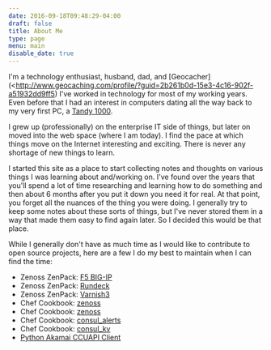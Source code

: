 ```yaml
---
date: 2016-09-18T09:48:29-04:00
draft: false
title: About Me
type: page
menu: main
disable_date: true
---
```


I'm a technology enthusiast, husband, dad, and
[Geocacher](<http://www.geocaching.com/profile/?guid=2b261b0d-15e3-4c16-902f-a51932dd9ff5)
I've worked in technology for most of my working years. Even before that I had
an interest in computers dating all the way back to my very first PC, a
[Tandy 1000](http://en.wikipedia.org/wiki/Tandy_1000).

I grew up (professionally) on the enterprise IT side of things, but later on
moved into the web space (where I am today). I find the pace at which things
move on the Internet interesting and exciting. There is never any shortage of
new things to learn.

I started this site as a place to start collecting notes and thoughts on various
things I was learning about and/working on. I've found over the years that
you'll spend a lot of time researching and learning how to do something and
then about 6 months after you put it down you need it for real.
At that point, you forget all the nuances of the thing you were doing. I generally
try to keep some notes about these sorts of things, but I've never stored them
in a way that made them easy to find again later. So I decided this would
be that place.

While I generally don't have as much time as I would like to contribute to open
source projects, here are a few I do my best to maintain when I can find the
time:

* Zenoss ZenPack: [F5 BIG-IP](http://wiki.zenoss.org/ZenPack:F5_BIG-IP_\(Open_Source\))
* Zenoss ZenPack: [Rundeck](http://wiki.zenoss.org/ZenPack:Rundeck)
* Zenoss ZenPack: [Varnish3](http://wiki.zenoss.org/ZenPack:Varnish_3)
* Chef Cookbook: [zenoss](https://supermarket.chef.io/cookbooks/zenoss)
* Chef Cookbook: [zenoss](https://supermarket.chef.io/cookbooks/zenoss_client)
* Chef Cookbook: [consul_alerts](https://supermarket.chef.io/cookbooks/consul_alerts)
* Chef Cookbook: [consul_kv](https://supermarket.chef.io/cookbooks/consul_kv)
* [Python Akamai CCUAPI Client](https://pypi.python.org/pypi/ccuapi/1.1.2)
